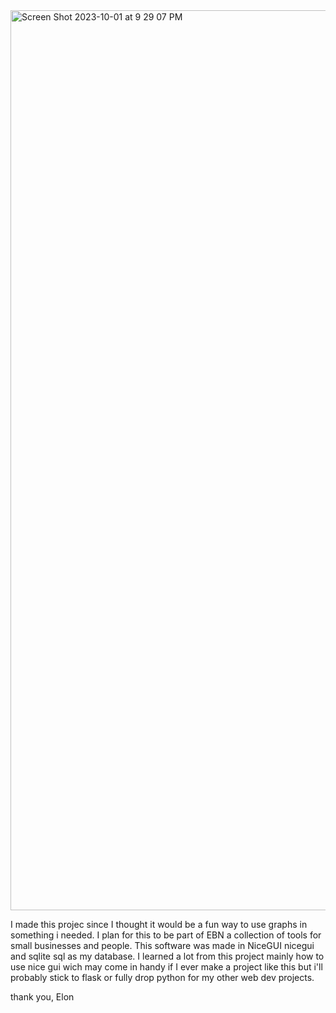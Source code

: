 <img width="1440" alt="Screen Shot 2023-10-01 at 9 29 07 PM" src="https://github.com/EloniX-X/expense-tracker/assets/62807180/8f49cf8b-2951-4189-bfe7-6fb3d57c88c7">

I made this projec since I thought it would be a fun way to use graphs in something i needed. I plan for this to be part of EBN a collection of tools for small businesses and people. This software was made in NiceGUI nicegui and sqlite sql as my database. I learned a lot from this project mainly how to use nice gui wich may come in handy if I ever make a project like this but i'll probably stick to flask or fully drop python for my other web dev projects. 

thank you,
Elon
